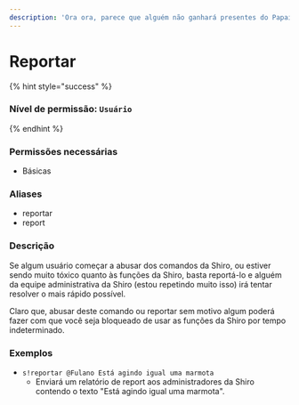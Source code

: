 ```yaml
---
description: 'Ora ora, parece que alguém não ganhará presentes do Papai Noel!'
---
```


# Reportar

{% hint style="success" %}
### Nível de permissão: `Usuário`
{% endhint %}

### Permissões necessárias

* Básicas

### Aliases

* reportar
* report

### Descrição

Se algum usuário começar a abusar dos comandos da Shiro, ou estiver sendo muito tóxico quanto às funções da Shiro, basta reportá-lo e alguém da equipe administrativa da Shiro \(estou repetindo muito isso\) irá tentar resolver o mais rápido possível.

Claro que, abusar deste comando ou reportar sem motivo algum poderá fazer com que você seja bloqueado de usar as funções da Shiro por tempo indeterminado.

### Exemplos

* `s!reportar @Fulano Está agindo igual uma marmota`
  * Enviará um relatório de report aos administradores da Shiro contendo o texto "Está agindo igual uma marmota".

